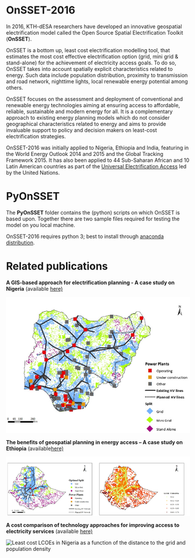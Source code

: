 # OnSSET-2016

In 2016, KTH-dESA researchers have developed an innovative geospatial electrification model called the Open Source Spatial Electrification Toolkit (**OnSSET**). 

OnSSET is  a bottom up, least cost electrification modelling tool, that estimates the most cost effective electrification option (grid, mini grid & stand-alone) for the achievement of electricity access goals. To do so, OnSSET takes into account spatially explicit characteristics related to energy. Such data include population distribution, proximity to transmission and road network, nighttime lights, local renewable energy potential among others.

OnSSET focuses on the assessment and deployment of conventional and renewable energy technologies aiming at ensuring access to affordable, reliable, sustainable and modern energy for all. It is a complementary approach to existing energy planning models which do not consider geographical characteristics related to energy and aims to provide invaluable support to policy and decision makers on least-cost electrification strategies.

OnSSET-2016 was initially applied to Nigeria, Ethiopia and India, featuring in the World Energy Outlook 2014 and 2015 and the Global Tracking Framework 2015. It has also been applied to 44 Sub-Saharan African and 10 Latin American countries as part of the [Universal Electrification Access](https://un-modelling.github.io/modelling-tools/#geo-electricity) led by the United Nations.

# PyOnSSET

The **PyOnSSET** folder contains the (python) scripts on which OnSSET is based upon. Together there are two sample files required for testing the model on you local machine.

OnSSET-2016 requires python 3; best to install through [anaconda distribution](https://www.anaconda.com/distribution/).

# Related publications

**A GIS-based approach for electrification planning - A case study on Nigeria** (available [here)](http://www.sciencedirect.com/science/article/pii/S0973082615000952)

![](/resources/nigeria_electrification_map.png "Optimal electrification mix in Nigeria")

**The benefits of geospatial planning in energy access – A case study on Ethiopia** (available[here)](http://www.sciencedirect.com/science/article/pii/S0143622816300522)

![](/resources/Ethiopia_optimalmix_LCOE.png "Optimal electrification mix and spatial levelized cost of electricity in Ethiopia")

**A cost comparison of technology approaches for improving access to electricity services** (available [here)](http://www.sciencedirect.com/science/article/pii/S036054421501631X)

![](/resources/Nigeria_LCOE_surface.png "Least cost LCOEs in Nigeria as a function of the distance to the grid and population density
")
